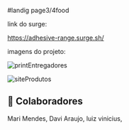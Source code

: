#landig page3/4food

link do surge:

https://adhesive-range.surge.sh/

imagens do projeto:

![printEntregadores](https://user-images.githubusercontent.com/98953119/159103599-f70534be-c75e-4161-9312-7fbcfe7f7a31.PNG)

![siteProdutos](https://user-images.githubusercontent.com/98953119/159103600-75634312-092c-4db9-92dd-35c8c746d2a6.PNG)



## 🤝 Colaboradores

Mari Mendes,
Davi Araujo,
luiz vinicius,
